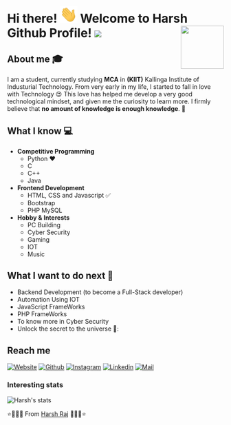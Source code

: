# Hi there! <img src="https://raw.githubusercontent.com/ABSphreak/ABSphreak/master/gifs/Hi.gif" width="40px" /> Welcome to Harsh Github Profile! <img src="https://media.giphy.com/media/WUlplcMpOCEmTGBtBW/giphy.gif" width="40px"> <img align="right" src="https://camo.githubusercontent.com/3b7c592ede97b6138ffd4b1cc1541c2f3b11fd39/687474703a2f2f33312e6d656469612e74756d626c722e636f6d2f31376665613932306666333665663466356238373764353231366137616164392f74756d626c725f6d6f39786a65387a5a34317163626975666f315f313238302e676966" height="100px" width ="100px">





## About me :mortar_board:
I am a student, currently studying <b>MCA</b> in <b>(KIIT)</b> Kallinga Institute of Industurial Technology. From very early in my life, I started to fall in love with Technology 😍 This love has helped me develop a very good technological mindset, and given me the curiosity to learn more. I firmly believe that **no amount of knowledge is enough knowledge**. 🧠

## What I know :computer:
- **Competitive Programming**
	- Python ❤️
	- C
	- C++
	- Java
- **Frontend Development**
	- HTML, CSS and Javascript :white_check_mark:
	- Bootstrap
	- PHP MySQL 
- **Hobby & Interests**
	- PC Building
	- Cyber Security 
	- Gaming 
	- IOT
	- Music

## What I want to do next :thinking:
- Backend Development (to become a Full-Stack developer)
- Automation Using IOT
- JavaScript FrameWorks 
- PHP FrameWorks
- To know more in Cyber Security 
- Unlock the secret to the universe 🤣:

## Reach me 
<a href="https://harshraj.gq/"><img alt="Website" src="https://img.shields.io/badge/Website-www.harshraj.gq-blue?style=flat-square&logo=google-chrome"></a>
[![Github](https://img.shields.io/github/followers/Harshraj9812?label=Follow&style=social)](https://github.com/Harshraj9812)
[![Instagram](https://img.shields.io/badge/-@harsh.raj.2807-red?style=flat-square&logo=instagram&logoColor=white&link=https://www.instagram.com/harsh.raj.2807_/)](https://www.instagram.com/harsh.raj.2807)
[![Linkedin](https://img.shields.io/badge/-Harsh%20Raj-blue?style=flat-square&logo=linkedin&logoColor=white&link=https://www.linkedin.com/in/harsh-raj-b5a872104/)](https://www.linkedin.com/in/harsh-raj-b5a872104/)
[![Mail](https://img.shields.io/badge/-harshraj9812@gmail.com-gray?style=flat-square&logo=gmail&logoColor=red&link=https://mail.google.com/mail/u/0/#inbox?compose=DmwnWrRtsNRkWNpNDHHlHKBNtSDLctVXzsqbsmbDDklMtPhHmHMhvXvSprpQlxTlWgNkLdSlbfqL)](mailto:harshraj9812@gmail.com)


### Interesting stats

![Harsh's stats](https://github-readme-stats.vercel.app/api?username=Harshraj9812&show_icons=true)



⭐️🌟🌟🌟 From [Harsh Raj](https://github.com/Harshraj9812) 🌟🌟🌟⭐ 
